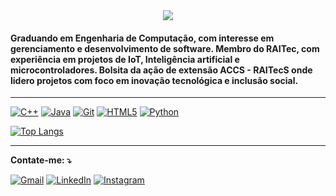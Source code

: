 <div align="center">
  <img src="https://capsule-render.vercel.app/api?type=waving&color=0F0F0F,2F2F2F,4F4F4F&height=180&section=header&text=Lucas%20Sobral&fontSize=42&fontColor=ffffff&animation=twinkling&fontAlignY=32&desc=Engenharia%20de%20Computa%C3%A7%C3%A3o%20%7C%20RAITec%20%7C%20Bolsista%20ACCS&descAlignY=51&descAlign=50"/>
</div>


#### Graduando em Engenharia de Computação, com interesse em gerenciamento e desenvolvimento de software. Membro do RAITec, com experiência em projetos de IoT, Inteligência artificial e microcontroladores. Bolsita da ação de extensão ACCS - RAITecS onde lidero projetos com foco em inovação tecnológica e inclusão social.
---

[![C++](https://img.shields.io/badge/C++-00599C?style=for-the-badge&logo=c%2B%2B&logoColor=white)](https://linkedin.com/in/lucas-oliveira-sobral/)
[![Java](https://img.shields.io/badge/Java-007396?style=for-the-badge&logo=java&logoColor=white)](https://www.udemy.com/certificate/UC-4463c4dc-dc0d-4edb-a48f-77a86cb63a7b/)
[![Git](https://img.shields.io/badge/Git-%23F05033.svg?style=for-the-badge&logo=git&logoColor=white)](https://linkedin.com/in/lucas-oliveira-sobral/)
[![HTML5](https://img.shields.io/badge/HTML5-E24B26?style=for-the-badge&logo=html5&logoColor=white)](https://linkedin.com/in/lucas-oliveira-sobral/)
[![Python](https://img.shields.io/badge/Python-3471A4?style=for-the-badge&logo=python&logoColor=white)](https://linkedin.com/in/lucas-oliveira-sobral/)


[![Top Langs](https://github-readme-stats.vercel.app/api/top-langs/?username=Luckas33&layout=donut&locale=pt-br&bg_color=010409&text_color=ffffff&title_color=ffffff&border_color=30363D&border_radius=20)](https://github.com/Luckas33)

---

**Contate-me: ⤵️**

[![Gmail](https://img.shields.io/badge/-Gmail-FF0000?style=flat-square&labelColor=FF0000&logo=gmail&logoColor=white)](mailto:sobrallucas33@gmail.com)
[![LinkedIn](https://img.shields.io/badge/-Linkedin-0e76a8?style=flat-square&logo=Linkedin&logoColor=white)](https://linkedin.com/in/lucas-oliveira-sobral/)
[![Instagram](https://img.shields.io/badge/-Instagram-DF0174?style=flat-square&labelColor=DF0174&logo=instagram&logoColor=white)](https://instagram.com/lucassobral33/)
